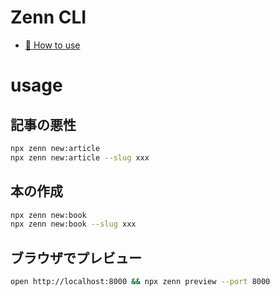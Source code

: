 # Zenn CLI

* [📘 How to use](https://zenn.dev/zenn/articles/zenn-cli-guide)

# usage

## 記事の悪性

```bash
npx zenn new:article
npx zenn new:article --slug xxx
```

## 本の作成

```bash
npx zenn new:book
npx zenn new:book --slug xxx
```

## ブラウザでプレビュー

```bash
open http://localhost:8000 && npx zenn preview --port 8000
```
